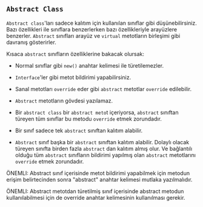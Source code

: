 ## **`Abstract Class`**


`Abstract class`'ları sadece kalıtım için kullanılan sınıflar gibi düşünebilirsiniz. Bazı özellikleri ile sınıflara benzerlerken bazı özellikleriyle arayüzlere benzerler. `Abstract` sınıfları arayüz ve `virtual` metotların birleşimi gibi davranış gösterirler.



Kısaca `abstract` sınıfların özelliklerine bakacak olursak:



- Normal sınıflar gibi `new()` anahtar kelimesi ile türetilemezler.

- `Interface`'ler gibi metot bildirimi yapabilirsiniz.

- Sanal metotları `override` eder gibi `abstract` metotlar `override` edilebilir.

- `Abstract` metotların gövdesi yazılamaz.

- Bir `abstract class` bir `abstract meto`t içeriyorsa, `abstract` sınıftan türeyen tüm sınıflar bu metodu `override` etmek zorundadır.

- Bir sınıf sadece tek `abstract` sınıftan kalıtım alabilir.

- `Abstract` sınıf başka bir `abstract` sınıftan kalıtım alabilir. Dolaylı olacak türeyen sınıfta birden fazla `abstract` dan kalıtım almış olur. Ve bağlantılı olduğu tüm `abstract` sınıfların bildirimi yapılmış olan `abstract` metotlarını `override` etmek zorundadır.


ÖNEMLI: Abstract sınıf içerisinde metot bildirimi yapabilmek için metodun erişim belirtecinden sonra "abstract" anahtar kelimesi mutlaka yazılmalıdır.



ÖNEMLI: Abstract metotdan türetilmiş sınıf içerisinde abstract metodun kullanılabilmesi için de override anahtar kelimesinin kullanılması gerekir.